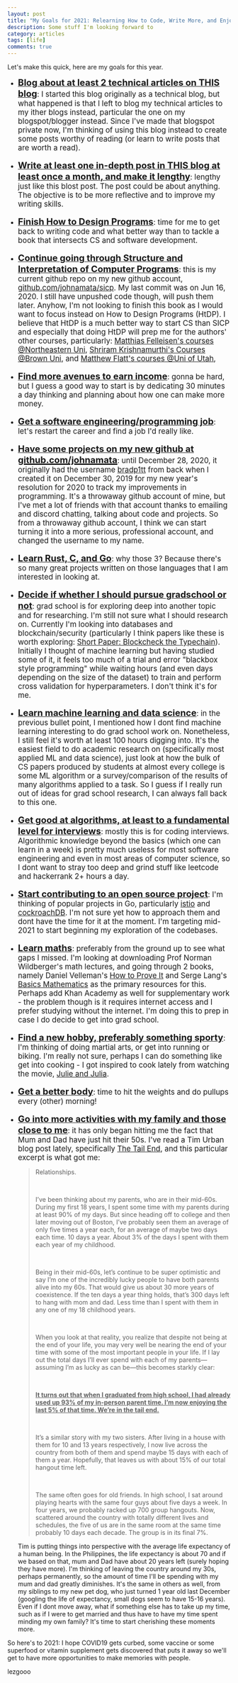 ```yaml
---
layout: post
title: "My Goals for 2021: Relearning How to Code, Write More, and Enjoy Life"
description: Some stuff I'm looking forward to
category: articles
tags: [life]
comments: true
---
```



<p align="justify">Let's make this quick, here are my goals for this year.</p>

<!-- more -->

<ul>
	<li><big><strong><u><big>Blog about at least 2 technical articles on THIS blog</big></u></strong>: I started this blog originally as a technical blog, but what happened is that I left to blog my technical articles to my ither blogs instead, particular the one on my blogspot/blogger instead. Since I've made that blogspot private now, I'm thinking of using this blog instead to create some posts worthy of reading (or learn to write posts that are worth a read).</big></li>
	<br>
	<li><big><strong><u><big>Write at least one in-depth post in THIS blog at least once a month, and make it lengthy</big></u></strong>: lengthy just like this blost post. The post could be about anything. The objective is to be more reflective and to improve my writing skills. </big></li>
	<br>
	<li><big><strong><u><big>Finish How to Design Programs</big></u></strong>: time for me to get back to writing code and what better way than to tackle a book that intersects CS and software development.</big></li>
	<br>
	<li><big><strong><u><big>Continue going through Structure and Interpretation of Computer Programs</big></u></strong>: this is my current github repo on my new github account, <a href="https://felleisen.org/matthias/teaching.html">github.com/johnamata/sicp</a>. My last commit was on Jun 16, 2020. I still have unpushed code though, will push them later. Anyhow, I'm not looking to finish this book as I would want to focus instead on How to Design Programs (HtDP). I believe that HtDP is a much better way to start CS than SICP and especially that doing HtDP will prep me for the authors' other courses, particularly: <a href="https://felleisen.org/matthias/teaching.html">	
	Matthias Felleisen's courses @Northeastern Uni</a>, <a href="https://cs.brown.edu/~sk/Work/Teaching/">Shriram Krishnamurthi's Courses @Brown Uni</a>, and <a href="https://www.cs.utah.edu/~mflatt/courses.html">Matthew Flatt's courses @Uni of Utah</a>, </big></li>
	<br>
	<li><big><strong><u><big>Find more avenues to earn income</big></u></strong>: gonna be hard, but I guess a good way to start is by dedicating 30 minutes a day thinking and planning about how one can make more money.</big></li>
	<br>
	<li><big><strong><u><big>Get a software engineering/programming job</big></u></strong>: let's restart the career and find a job I'd really like. </big></li>
	<br>
	<li><big><strong><u><big>Have some projects on my new github at <a href="#">github.com/johnamata</a></big></u></strong>: until December 28, 2020, it originally had the username <a href="#">bradp1tt</a> from back when I created it on December 30, 2019 for my new year's resolution for 2020 to track my improvements in programming. It's a throwaway github account of mine, but I've met a lot of friends with that account thanks to emailing and discord chatting, talking about code and projects. So from a throwaway github account, I think we can start turning it into a more serious, professional account, and changed the username to my name.</big></li>
	<br>
	<li><big><strong><u><big>Learn Rust, C, and Go</big></u></strong>: why those 3? Because there's so many great projects written on those languages that I am interested in looking at.</big></li>
	<br>
	<li><big><strong><u><big>Decide if whether I should pursue gradschool or not</big></u></strong>: grad school is for exploring deep into another topic and for researching. I'm still not sure what I should research on. Currently I'm looking into databases and blockchain/security (particularly I think papers like these is worth exploring: <a href="https://sergio.bz/docs/typechain-2020.pdf">Short Paper: Blockcheck the Typechain</a>). Initially I thought of machine learning but having studied some of it, it feels too much of a trial and error "blackbox style programming" while  waiting hours (and even days depending on the size of the dataset) to train and perform cross validation for hyperparameters. I don't think it's for me.</big></li>
	<br>
	<li><big><strong><u><big>Learn machine learning and data science</big></u></strong>: in the previous bullet point, I mentioned how I dont find machine learning interesting to do grad school work on. Nonetheless, I still feel it's worth at least 100 hours digging into. It's the easiest field to do academic research on (specifically most applied ML and data science), just look at how the bulk of CS papers produced by students at almost every college is some ML algorithm or a survey/comparison of the results of many algorithms applied to a task. So I guess if I really run out of ideas for grad school research, I can always fall back to this one.</big></li>
	<br>
	<li><big><strong><u><big>Get good at algorithms, at least to a fundamental level for interviews</big></u></strong>: mostly this is for coding interviews. Algorithmic knowledge beyond the basics (which one can learn in a week) is pretty much useless for most software engineering and even in most areas of computer science, so I dont want to stray too deep and grind stuff like leetcode and hackerrank 2+ hours a day.</big></li>
	<br>
	<li><big><strong><u><big>Start contributing to an open source project</big></u></strong>: I'm thinking of popular projects in Go, particularly <a href="https://github.com/istio/istio">istio</a> and <a href="https://github.com/cockroachdb/cockroach">cockroachDB</a>. I'm not sure yet how to approach them and dont have the time for it at the moment. I'm targeting mid-2021 to start beginning my exploration of the codebases.</big></li>
        <br>
        <li><big><strong><u><big>Learn maths</big></u></strong>: preferably from the ground up to see what gaps I missed. I'm looking at downloading Prof Norman Wildberger's math lectures, and going through 2 books, namely Daniel Velleman's <a href="https://www.amazon.com/How-Prove-Structured-Approach-2nd/dp/0521675995">How to Prove It</a> and Serge Lang's <a href="https://www.amazon.com/Basic-Mathematics-Serge-Lang/dp/0387967877">Basics Mathematics</a> as the primary resources for this. Perhaps add Khan Academy as well for supplementary work - the problem though is it requires internet access and I prefer studying without the internet. I'm doing this to prep in case I do decide to get into grad school.</big></li>
	<br>
	<li><big><strong><u><big>Find a new hobby, preferably something sporty</big></u></strong>: I'm thinking of doing martial arts, or get into running or biking. I'm really not sure, perhaps I can do something like get into cooking - I got inspired to cook lately from watching the movie, <a href="https://www.imdb.com/title/tt1135503/">Julie and Julia</a>.</big></li>
	<br>
	<li><big><strong><u><big>Get a better body</big></u></strong>: time to hit the weights and do pullups every (other) morning!</big></li>
	<br>
	<li><big><strong><u><big>Go into more activities with my family and those close to me</big></u></strong>: it has only began hitting me the fact that Mum and Dad have just hit their 50s. I've read a Tim Urban blog post lately, specifically <a href="https://waitbutwhy.com/2015/12/the-tail-end.html">The Tail End</a>, and this particular excerpt is what got me:</big></li>	
	<blockquote>
	<p>Relationships.</p>
	<br>
	<p>I’ve been thinking about my parents, who are in their mid-60s. During my first 18 years, I spent some time with my parents during at least 90% of my days. But since heading off to college and then later moving out of Boston, I’ve probably seen them an average of only five times a year each, for an average of maybe two days each time. 10 days a year. About 3% of the days I spent with them each year of my childhood.</p>
	<br>
	<p>Being in their mid-60s, let’s continue to be super optimistic and say I’m one of the incredibly lucky people to have both parents alive into my 60s. That would give us about 30 more years of coexistence. If the ten days a year thing holds, that’s 300 days left to hang with mom and dad. Less time than I spent with them in any one of my 18 childhood years.</p>
	<br>
	<p>When you look at that reality, you realize that despite not being at the end of your life, you may very well be nearing the end of your time with some of the most important people in your life. If I lay out the total days I’ll ever spend with each of my parents—assuming I’m as lucky as can be—this becomes starkly clear:</p>
	<br>
	<p><u><strong>It turns out that when I graduated from high school, I had already used up 93% of my in-person parent time. I’m now enjoying the last 5% of that time. We’re in the tail end.</strong></u></p>
	<br>
	<p>It’s a similar story with my two sisters. After living in a house with them for 10 and 13 years respectively, I now live across the country from both of them and spend maybe 15 days with each of them a year. Hopefully, that leaves us with about 15% of our total hangout time left.</p>
	<br>
	<p>The same often goes for old friends. In high school, I sat around playing hearts with the same four guys about five days a week. In four years, we probably racked up 700 group hangouts. Now, scattered around the country with totally different lives and schedules, the five of us are in the same room at the same time probably 10 days each decade. The group is in its final 7%.</p>
	</blockquote>
	<p>Tim is putting things into perspective with the average life expectancy of a human being. In the Philippines, the life expectancy is about 70 and if we based on that, mum and Dad have about 20 years left (surely hoping they have more). I'm thinking of leaving the country around my 30s, perhaps permanently, so the amount of time I'll be spending with my mum and dad greatly diminishes. It's the same in others as well, from my siblings to  my new pet dog, who just turned 1 year old last December (googling the life of expectancy, small dogs seem to have 15-16 years). Even if I dont move away, what if something else has to take up my time, such as if I were to get married and thus have to have my time spent minding my own family? It's time to start cherishing these moments more. </p>
</ul>
<p>So here's to 2021: I hope COVID19 gets curbed, some vaccine or some superfood or vitamin supplement gets discovered that puts it away so we'll get to have more opportunities to make memories with people.</p>

<p>lezgooo</p>
